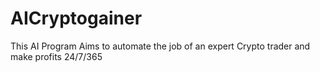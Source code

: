 # AICryptogainer
This AI Program Aims to automate the job of an expert Crypto trader and make profits 24/7/365
